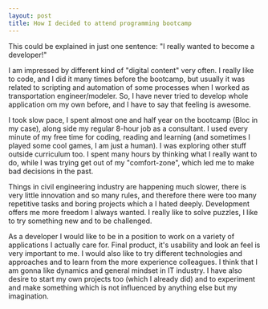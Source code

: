 ```yaml
---
layout: post
title: How I decided to attend programming bootcamp
---
```


This could be explained in just one sentence: "I really wanted to become a developer!"

 I am impressed by different kind of "digital content" very often. I really like to code, and I did it many times before the bootcamp, but usually it was related to scripting and automation of some processes when I worked as transportation engineer/modeler. So, I have never tried to develop whole application om my own before, and I have to say that feeling is awesome.

I took slow pace, I spent almost one and half year on the bootcamp (Bloc in my case), along side my regular 8-hour job as a consultant. I used every minute of my free time for coding, reading and learning (and sometimes I played some cool games, I am just a human). I was exploring  other stuff outside curriculum too. I spent many hours by thinking what I really want to do, while I was trying get out of my "comfort-zone", which led me to make bad decisions in the past.

Things in civil engineering industry are happening much slower, there is very little innovation and so many rules, and therefore there were too many repetitive tasks and boring projects which a I hated deeply. Development offers me more freedom I always wanted. I really like to solve puzzles, I like to try something new and to be challenged.

As a developer I would like to be in a position to work on a variety of applications I actually care for. Final product, it's usability and look an feel is very important to me. I would also like to try different technologies and approaches and to learn from the more experience colleagues. I think that I am gonna like dynamics and general mindset in IT industry. I have also desire to start my own projects too (which I already did) and to experiment and make something which is not influenced by anything else but my imagination.
